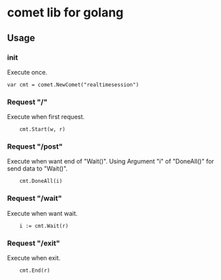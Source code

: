 # comet lib for golang

## Usage

### init
Execute once.

```
var cmt = comet.NewComet("realtimesession")
```

### Request "/"
Execute when first request.

```
	cmt.Start(w, r)
```

### Request "/post"
Execute when want end of "Wait()".
Using Argument "i" of "DoneAll()" for send data to "Wait()".

```
	cmt.DoneAll(i)
```

### Request "/wait"
Execute when want wait.

```
	i := cmt.Wait(r)
```

### Request "/exit"
Execute when exit.

```
	cmt.End(r)
```